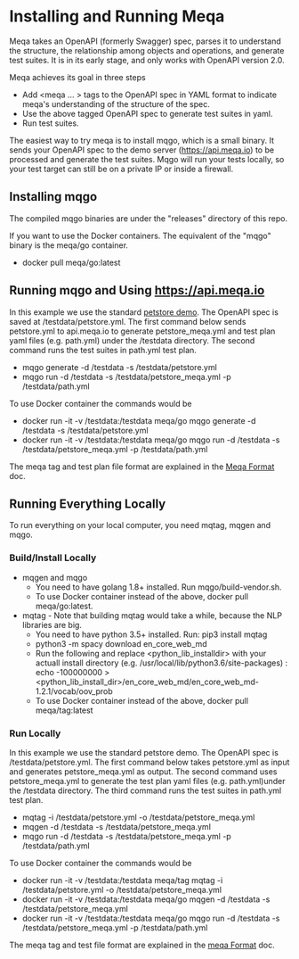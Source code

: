 # Installing and Running Meqa

Meqa takes an OpenAPI (formerly Swagger) spec, parses it to understand the structure, the relationship among objects and operations, and generate test suites. It is in its early stage, and only works with OpenAPI version 2.0.

Meqa achieves its goal in three steps
* Add <meqa ... > tags to the OpenAPI spec in YAML format to indicate meqa's understanding of the structure of the spec.
* Use the above tagged OpenAPI spec to generate test suites in yaml.
* Run test suites.

The easiest way to try meqa is to install mqgo, which is a small binary. It sends your OpenAPI spec to the demo server (https://api.meqa.io) to be processed and generate the test suites. Mqgo will run your tests locally, so your test target can still be on a private IP or inside a firewall.

## Installing mqgo

The compiled mqgo binaries are under the "releases" directory of this repo.

If you want to use the Docker containers. The equivalent of the "mqgo" binary is the meqa/go container.
* docker pull meqa/go:latest

## Running mqgo and Using https://api.meqa.io

In this example we use the standard [petstore demo](http://petstore.swagger.io). The OpenAPI spec is saved at /testdata/petstore.yml. The first command below sends petstore.yml to api.meqa.io to generate petstore_meqa.yml and test plan yaml files (e.g. path.yml) under the /testdata directory. The second command runs the test suites in path.yml test plan.

* mqgo generate -d /testdata -s /testdata/petstore.yml
* mqgo run -d /testdata -s /testdata/petstore_meqa.yml -p /testdata/path.yml

To use Docker container the commands would be
* docker run -it -v /testdata:/testdata meqa/go mqgo generate -d /testdata -s /testdata/petstore.yml
* docker run -it -v /testdata:/testdata meqa/go mqgo run -d /testdata -s /testdata/petstore_meqa.yml -p /testdata/path.yml

The meqa tag and test plan file format are explained in the [Meqa Format](format.md) doc.

## Running Everything Locally

To run everything on your local computer, you need mqtag, mqgen and mqgo.

### Build/Install Locally

* mqgen and mqgo
    * You need to have golang 1.8+ installed. Run mqgo/build-vendor.sh.
    * To use Docker container instead of the above, docker pull meqa/go:latest.
* mqtag - Note that building mqtag would take a while, because the NLP libraries are big.
    * You need to have python 3.5+ installed. Run: pip3 install mqtag
    * python3 -m spacy download en_core_web_md
    * Run the following and replace <python_lib_installdir> with your actuall install directory (e.g. /usr/local/lib/python3.6/site-packages) : echo -100000000 > <python_lib_install_dir>/en_core_web_md/en_core_web_md-1.2.1/vocab/oov_prob
    * To use Docker container instead of the above, docker pull meqa/tag:latest

### Run Locally

In this example we use the standard petstore demo. The OpenAPI spec is /testdata/petstore.yml. The first command below takes petstore.yml as input and generates petstore_meqa.yml as output. The second command uses petstore_meqa.yml to generate the test plan yaml files (e.g. path.yml)under the /testdata directory. The third command runs the test suites in path.yml test plan.

* mqtag -i /testdata/petstore.yml -o /testdata/petstore_meqa.yml
* mqgen -d /testdata -s /testdata/petstore_meqa.yml
* mqgo run -d /testdata -s /testdata/petstore_meqa.yml -p /testdata/path.yml

To use Docker container the commands would be
* docker run -it -v /testdata:/testdata meqa/tag mqtag -i /testdata/petstore.yml -o /testdata/petstore_meqa.yml
* docker run -it -v /testdata:/testdata meqa/go mqgen -d /testdata -s /testdata/petstore_meqa.yml
* docker run -it -v /testdata:/testdata meqa/go mqgo run -d /testdata -s /testdata/petstore_meqa.yml -p /testdata/path.yml

The meqa tag and test file format are explained in the [meqa Format](format.md) doc.

